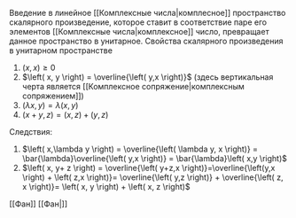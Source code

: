 Введение в линейное [[Комплексные числа|комплесное]] пространство скалярного произведение, которое ставит в соответствие паре его элементов [[Комплексные числа|комплексное]] число, превращает данное пространство в унитарное.
Свойства скалярного произведения в унитарном пространстве
1. $\left( x,x \right) \geq 0$
2. $\left( x, y \right) = \overline{\left( y,x \right)}$ (здесь вертикальная черта является [[Комплексное сопряжение|комплексным сопряжением]])
3. $\left(\lambda x,y \right) =\lambda \left( x,y \right)$
4. $\left( x + y, z \right) = \left( x, z \right)+ \left( y,z \right)$

Следствия:
1. $\left( x,\lambda y \right) = \overline{\left( \lambda y, x \right)} = \bar{\lambda}\overline{\left( y,x \right)} = \bar{\lambda}\left( x,y \right)$
2. $\left( x, y+ z \right) = \overline{\left( y+z,x \right)}=\overline{\left(y,x \right) + \left( z,x \right)}= \overline{\left( y,z \right)} + \overline{\left( z, x \right)}= \left( x, y \right) + \left( x, z \right)$

[[Фан]] [[Фан|]]